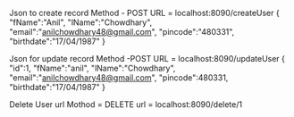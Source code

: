 Json to create record
Method - POST
URL = localhost:8090/createUser
{
"fName":"Anil",
"lName":"Chowdhary",
"email":"anilchowdhary48@gmail.com",
"pincode":"480331",
"birthdate":"17/04/1987"
}



Json for update record
Method -POST
URL = localhost:8090/updateUser
{
"id":1,
"fName":"anil",
"lName":"Chowdhary",
"email":"anilchowdhary48@gmail.com",
"pincode":480331,
"birthdate":"17/04/1987"
}



Delete User url
Mothod = DELETE
url = localhost:8090/delete/1